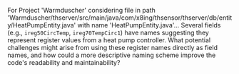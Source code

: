 For Project 'Warmduscher' considering file in path 'Warmduscher/thserver/src/main/java/com/x8ing/thsensor/thserver/db/entity/HeatPumpEntity.java' with name 'HeatPumpEntity.java'... 
Several fields (e.g., `ireg50CircTemp`, `ireg70TempCirc1`) have names suggesting they represent register values from a heat pump controller.  What potential challenges might arise from using these register names directly as field names, and how could a more descriptive naming scheme improve the code's readability and maintainability?